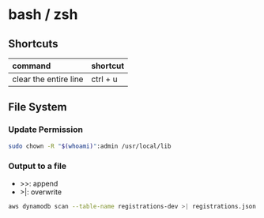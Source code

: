 # bash / zsh

## Shortcuts

| command | shortcut |
| :--- | :--- |
| clear the entire line | ctrl + u |

## File System

### Update Permission

```bash
sudo chown -R "$(whoami)":admin /usr/local/lib
```

### Output to a file

* &gt;&gt;:  append
* &gt;\|: overwrite

```bash
aws dynamodb scan --table-name registrations-dev >| registrations.json
```

